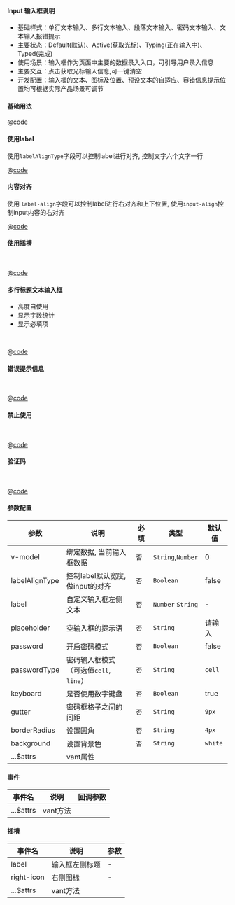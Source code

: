 #### Input 输入框说明

- 基础样式：单行文本输入、多行文本输入、段落文本输入、密码文本输入、文本输入报错提示
- 主要状态：Default(默认)、Active(获取光标)、Typing(正在输入中)、Typed(完成)
- 使用场景：输入框作为页面中主要的数据录入入口，可引导用户录入信息
- 主要交互：点击获取光标输入信息,可一键清空
- 开发配置：输入框的文本、图标及位置、预设文本的自适应、容错信息提示位置均可根据实际产品场景可调节

#### 基础用法
<common-code-format>
  <template #source>
    <APP-ndInput-ndInputDefault></APP-ndInput-ndInputDefault>
  </template>

  @[code](../.vuepress/components/APP/ndInput/ndInputDefault.vue)

</common-code-format>


#### 使用label
使用` labelAlignType `字段可以控制label进行对齐, 控制文字六个文字一行
<br />

<common-code-format>
  <template #source>
    <APP-ndInput-ndInputLabel></APP-ndInput-ndInputLabel>
  </template>

  @[code](../.vuepress/components/APP/ndInput/ndInputLabel.vue)

</common-code-format>

#### 内容对齐
使用 ` label-align `字段可以控制label进行右对齐和上下位置, 使用` input-align `控制input内容的右对齐
<br />

<common-code-format>
  <template #source>
    <APP-ndInput-ndInputAlign></APP-ndInput-ndInputAlign>
  </template>

  @[code](../.vuepress/components/APP/ndInput/ndInputAlign.vue)

</common-code-format>


#### 使用插槽
<br />

<common-code-format>
  <template #source>
    <APP-ndInput-ndInputSlot></APP-ndInput-ndInputSlot>
  </template>

  @[code](../.vuepress/components/APP/ndInput/ndInputSlot.vue)

</common-code-format>


#### 多行标题文本输入框
- 高度自使用
- 显示字数统计
- 显示必填项
<br />

<common-code-format>
  <template #source>
    <APP-ndInput-ndInputTextarea></APP-ndInput-ndInputTextarea>
  </template>

  @[code](../.vuepress/components/APP/ndInput/ndInputTextarea.vue)

</common-code-format>


#### 错误提示信息
<br />

<common-code-format>
  <template #source>
    <APP-ndInput-ndInputError></APP-ndInput-ndInputError>
  </template>

  @[code](../.vuepress/components/APP/ndInput/ndInputError.vue)

</common-code-format>


#### 禁止使用
<br />

<common-code-format>
  <template #source>
    <APP-ndInput-ndInputDisabled></APP-ndInput-ndInputDisabled>
  </template>

  @[code](../.vuepress/components/APP/ndInput/ndInputDisabled.vue)

</common-code-format>

#### 验证码
<br />

<common-code-format>
  <template #source>
    <APP-ndInput-ndInputCode></APP-ndInput-ndInputCode>
  </template>

  @[code](../.vuepress/components/APP/ndInput/ndInputCode.vue)

</common-code-format>


<!-- #### 密码输入
<br />

<common-code-format>
  <template #source>
    <APP-ndInput-ndInputPassword></APP-ndInput-ndInputPassword>
  </template>

  @[code](../.vuepress/components/APP/ndInput/ndInputPassword.vue)

</common-code-format> -->



#### 参数配置

| 参数                    | 说明                    | 必填 | 类型        | 默认值                                        |
| -------------------     | ------------------------  | ----------- |  ----------- |--------------------------------------------- |
| v-model               | 绑定数据, 当前输入框数据 | `否` | `String`,`Number`  |       0     |
| labelAlignType               | 控制label默认宽度, 做input的对齐  | `否` | `Boolean`  |       false    |
| label               | 自定义输入框左侧文本  | `否` | `Number` `String`  |      -    |
| placeholder               | 空输入框的提示语  | `否` | `String`  |       请输入    |
| password               | 开启密码模式  | `否` | `Boolean`  |       false    |
| passwordType               | 密码输入框模式（可选值`cell`, `line`）  | `否` | `String`  |       `cell`    |
| keyboard               | 是否使用数字键盘  | `否` | `Boolean`  |       true    |
| gutter               | 密码框格子之间的间距  | `否` | `String`  |       `9px`    |
| borderRadius               | 设置圆角  | `否` | `String`  |       `4px`    |
| background               | 设置背景色  | `否` | `String`  |       `white`    |
| ...$attrs               | vant属性  |  |   |    |


#### 事件

| 事件名     | 说明                                     | 回调参数            |
| ---------- | ---------------------------------------- | ------------------- |
| ...$attrs      | vant方法 |  |

#### 插槽

| 事件名     | 说明                                     | 参数            |
| ---------- | ---------------------------------------- | ------------------- |
| label     | 输入框左侧标题 | - |
| right-icon     | 右侧图标 | - |
| ...$attrs      | vant方法 |  |



















